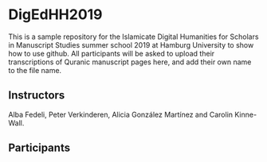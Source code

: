 # DigEdHH2019

This is a sample repository for the Islamicate Digital Humanities for Scholars in Manuscript Studies summer school 2019 at Hamburg University to show how to use github. All participants will be asked to upload their transcriptions of Quranic manuscript pages here, and add their own name to the file name.

## Instructors

Alba Fedeli, Peter Verkinderen, Alicia González Martínez and Carolin Kinne-Wall.

## Participants
